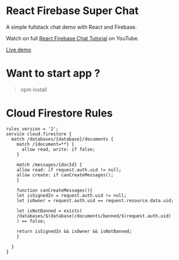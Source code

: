 # React Firebase Super Chat

A simple fullstack chat demo with React and Firebase. 

Watch on full [React Firebase Chat Tutorial](https://youtu.be/zQyrwxMPm88) on YouTube. 

[Live demo](https://fireship-demos.web.app/)

# Want to start app ?
> npm install

# Cloud Firestore Rules
```
rules_version = '2';
service cloud.firestore {
  match /databases/{database}/documents {
    match /{document=**} {
      allow read, write: if false;
    }
    
    match /messages/{docId} {
    allow read: if request.auth.uid != null;
    allow create: if canCreateMessages();
    }
    
    function canCreateMessages(){
    let isSignedIn = request.auth.uid != null;
    let isOwner = request.auth.uid == request.resource.data.uid;
    
    let isNotBanned = exists(
    /databases/$(database)/documents/banned/$(request.auth.uid)
    ) == false;
    
    return isSignedIn && isOwner && isNotBanned;
    }
    
  }
}
```
